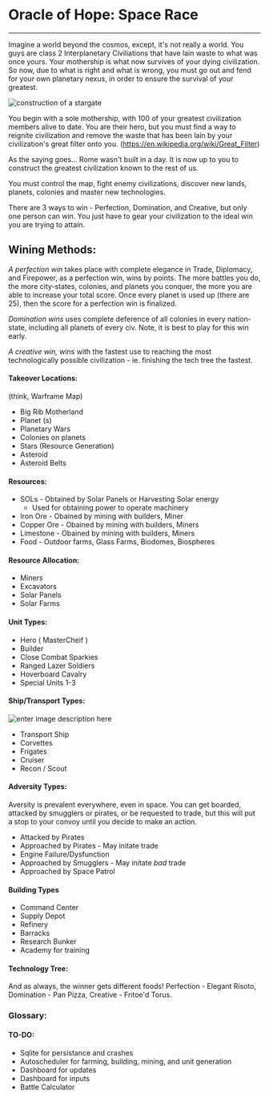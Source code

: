 # Oracle of Hope: Space Race
---
Imagine a world beyond the cosmos, except, it's not really a world. You guys are class 2 Interplanetary Civiliations that have lain waste to what was once yours. Your mothership is what now survives of your dying civilization. So now, due to what is right and what is wrong, you must go out and fend for your own planetary nexus, in order to ensure the survival of your greatest.

 ![construction of a stargate](https://image.freepik.com/free-photo/human-ring-stronghold-outer-planet-science-fiction-illustration_456031-76.jpg)

You begin with a sole mothership, with 100 of your greatest civilization members alive to date. You are their hero, but you must find a way to reignite civilization and remove the waste that has been lain by your civilization's great filter onto you. (https://en.wikipedia.org/wiki/Great_Filter)

  

As the saying goes... Rome wasn't built in a day. It is now up to you to construct the greatest civilization known to the rest of us.

You must control the map, fight enemy civilizations, discover new lands, planets, colonies and master new technologies.

There are 3 ways to win - Perfection, Domination, and Creative, but only one person can win. You just have to gear your civilization to the ideal win you are trying to attain.

## Wining Methods:

*A perfection win* takes place with complete elegance in Trade, Diplomacy, and Firepower, as a perfection win, wins by points. The more battles you do, the more city-states, colonies, and planets you conquer, the more you are able to increase your total score. Once every planet is used up (there are 25), then the score for a perfection win is finalized.

*Domination wins* uses complete deference of all colonies in every nation-state, including all planets of every civ. Note, it is best to play for this win early.

*A creative win,* wins with the fastest use to reaching the most technologically possible civilization - ie. finishing the tech tree the fastest.

#### Takeover Locations: 
(think, Warframe Map) 
- Big Rib Motherland
- Planet (s)
- Planetary Wars
- Colonies on planets
- Stars (Resource Generation)
- Asteroid
- Asteroid Belts

#### Resources:

- SOLs - Obtained by Solar Panels or Harvesting Solar energy
    - Used for obtaining power to operate machinery
- Iron Ore - Obained by mining with builders, Miner
- Copper Ore - Obained by mining with builders, Miners
- Limestone - Obained by mining with builders, Miners
- Food - Outdoor farms, Glass Farms, Biodomes, Biospheres

#### Resource Allocation:
- Miners
- Excavators
- Solar Panels
- Solar Farms

#### Unit Types:
- Hero ( MasterCheif )
- Builder
- Close Combat Sparkies
- Ranged Lazer Soldiers
- Hoverboard Cavalry
- Special Units 1-3

#### Ship/Transport Types: 

![enter image description here](https://images-wixmp-ed30a86b8c4ca887773594c2.wixmp.com/f/14742e20-ac3e-4580-b025-163d5b8c6575/dbvxqun-2ad00b69-c89b-4e3d-9e7e-cc2fae2145a0.jpg/v1/fill/w_1600,h_2249,q_75,strp/systems_alliance_frigates__scouts_and_corvettes_by_euderion_dbvxqun-fullview.jpg?token=eyJ0eXAiOiJKV1QiLCJhbGciOiJIUzI1NiJ9.eyJzdWIiOiJ1cm46YXBwOjdlMGQxODg5ODIyNjQzNzNhNWYwZDQxNWVhMGQyNmUwIiwiaXNzIjoidXJuOmFwcDo3ZTBkMTg4OTgyMjY0MzczYTVmMGQ0MTVlYTBkMjZlMCIsIm9iaiI6W1t7ImhlaWdodCI6Ijw9MjI0OSIsInBhdGgiOiJcL2ZcLzE0NzQyZTIwLWFjM2UtNDU4MC1iMDI1LTE2M2Q1YjhjNjU3NVwvZGJ2eHF1bi0yYWQwMGI2OS1jODliLTRlM2QtOWU3ZS1jYzJmYWUyMTQ1YTAuanBnIiwid2lkdGgiOiI8PTE2MDAifV1dLCJhdWQiOlsidXJuOnNlcnZpY2U6aW1hZ2Uub3BlcmF0aW9ucyJdfQ.NgTFfOfHgp4TlCdAuIAWy64rnHYMyR1iTLoXcNeuZUo)
- Transport Ship
- Corvettes
- Frigates
- Cruiser
- Recon / Scout

#### Adversity Types: 
Aversity is prevalent everywhere, even in space. You can get boarded, attacked by smugglers or pirates, or be requested to trade, but this will put a stop to your convoy until you decide to make an action. 

- Attacked by Pirates
- Approached by Pirates - May initate trade
- Engine Failure/Dysfunction
- Approached by Smugglers - May initate *bad* trade
- Approached by Space Patrol

#### Building Types
- Command Center
- Supply Depot
- Refinery
- Barracks
- Research Bunker
- Academy for training

#### Technology Tree:



And as always, the winner gets different foods! Perfection - Elegant Risoto, Domination - Pan Pizza, Creative - Fritoe'd Torus.

### Glossary:


#### TO-DO:
- Sqlite for persistance and crashes
- Autoscheduler for farming, building, mining, and unit generation
- Dashboard for updates
- Dashboard for inputs
- Battle Calculator